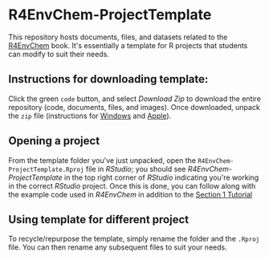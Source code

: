 # R4EnvChem-ProjectTemplate

This repository hosts documents, files, and datasets related to the [R4EnvChem](https://davidrosshall.github.io/R4EnvChem/) book. It's essentially a template for R projects that students can modify to suit their needs. 

## Instructions for downloading template: 

Click the green `code` button, and select *Download Zip* to download the entire repository (code, documents, files, and images). Once downloaded, unpack the `zip` file (instructions for [Windows](https://support.microsoft.com/en-us/windows/zip-and-unzip-files-8d28fa72-f2f9-712f-67df-f80cf89fd4e5) and [Apple](https://support.apple.com/en-ca/guide/mac-help/mchlp2528/mac)). 

## Opening a project

From the template folder you've just unpacked, open the `R4EnvChem-ProjectTemplate.Rproj` file in *RStudio*; you should see *R4EnvChem-ProjectTemplate* in the top right corner of *RStudio* indicating you're working in the correct *RStudio* project. Once this is done, you can follow along with the example code used in *R4EnvChem* in addition to the [Section 1 Tutorial](https://davidrosshall.github.io/R4EnvChem/r-tutorial-exercise.html)

## Using template for different project

To recycle/repurpose the template, simply rename the folder and the `.Rproj` file. You can then rename any subsequent files to suit your needs. 

